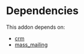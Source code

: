 # Dependencies

This addon depends on:

- [crm](https://github.com/bringout/oca-ocb-crm/tree/cadac273935b3b48b861e87519679b7e8f8a1403/odoo-bringout-oca-ocb-crm)
- [mass_mailing](https://github.com/bringout/oca-ocb-mail/tree/d3df84d6ee90679ea68ea2f315eb8c8fdb7224da/odoo-bringout-oca-ocb-mass_mailing)
